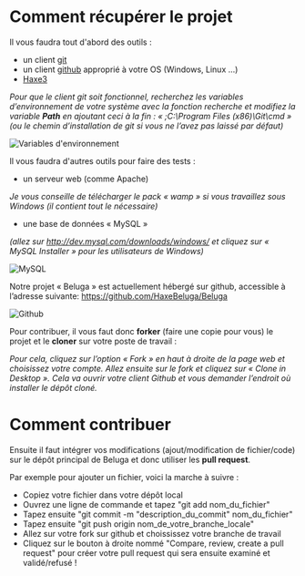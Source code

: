 Comment récupérer le projet
========================

Il vous faudra tout d'abord des outils :

* un client [git](http://git-scm.com/)
* un client [github](https://windows.github.com) approprié à votre OS (Windows, Linux ...)
* [Haxe3](http://haxe.org/download)

*Pour que le client git soit fonctionnel, recherchez les variables d’environnement de votre système avec la fonction *recherche* et modifiez la variable **Path** en ajoutant ceci à la fin :
« ;C:\Program Files (x86)\Git\cmd » (ou le chemin d’installation de git si vous ne l’avez pas laissé par défaut)*

![Variables d'environnement](http://imagizer.imageshack.us/v2/150x100q90/743/eG5CwO.jpg)

Il vous faudra d'autres outils pour faire des tests :

* un serveur web (comme Apache)

*Je vous conseille de télécharger le pack « wamp » si vous travaillez sous Windows (il contient tout le nécessaire)*

* une base de données « MySQL »

*(allez sur http://dev.mysql.com/downloads/windows/ et cliquez sur « MySQL Installer » pour les utilisateurs de Windows)*

![MySQL](http://imagizer.imageshack.us/v2/150x100q90/631/jKo96F.jpg)

Notre projet « Beluga » est actuellement hébergé sur github, accessible à l’adresse suivante: https://github.com/HaxeBeluga/Beluga

![Github](http://imagizer.imageshack.us/v2/150x100q90/913/3apqko.jpg)

Pour contribuer, il vous faut donc **forker** (faire une copie pour vous) le projet et le **cloner** sur votre poste de travail :

*Pour cela, cliquez sur l’option « Fork » en haut à droite de la page web et choisissez votre compte.
Allez ensuite sur le fork et cliquez sur « Clone in Desktop ». Cela va ouvrir votre client Github et vous demander l’endroit où installer le dépôt cloné.*

Comment contribuer
=================


Ensuite il faut intégrer vos modifications (ajout/modification de fichier/code) sur le dépôt principal de Beluga et donc utiliser les **pull request**.

Par exemple pour ajouter un fichier, voici la marche à suivre :
* Copiez votre fichier dans votre dépôt local
* Ouvrez une ligne de commande et tapez "git add nom_du_fichier"
* Tapez ensuite "git commit -m "description_du_commit" nom_du_fichier"
* Tapez ensuite "git push origin nom_de_votre_branche_locale"
* Allez sur votre fork sur github et choississez votre branche de travail
* Cliquez sur le bouton à droite nommé "Compare, review, create a pull request" pour créer votre pull request qui sera ensuite examiné et validé/refusé !